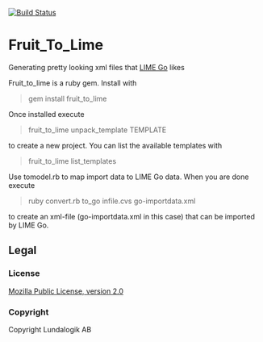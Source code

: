 [![Build Status](https://travis-ci.org/Lundalogik/fruit_to_lime.png?branch=master)](https://travis-ci.org/Lundalogik/fruit_to_lime) 

# Fruit_To_Lime

Generating pretty looking xml files that [LIME Go](http://www.lime-go.com/) likes

Fruit_to_lime is a ruby gem. Install with 

> gem install fruit_to_lime

Once installed execute 

> fruit_to_lime unpack_template TEMPLATE

to create a new project. You can list the available templates with 

> fruit_to_lime list_templates

Use tomodel.rb to map import data to LIME Go data. When you are done execute

> ruby convert.rb to_go infile.cvs go-importdata.xml

to create an xml-file (go-importdata.xml in this case) that can be imported by LIME Go.

## Legal

### License
[Mozilla Public License, version 2.0](LICENSE)

### Copyright
Copyright Lundalogik AB
